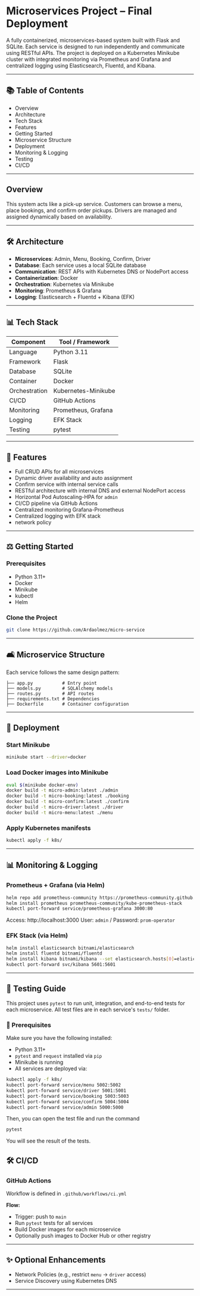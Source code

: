 # Microservices Project – Final Deployment

A fully containerized, microservices-based system built with Flask and SQLite. Each service is designed to run independently and communicate using RESTful APIs. The project is deployed on a Kubernetes Minikube cluster with integrated monitoring via Prometheus and Grafana and centralized logging using Elasticsearch, Fluentd, and Kibana.

---

## 📚 Table of Contents
- Overview
- Architecture
- Tech Stack
- Features
- Getting Started
- Microservice Structure
- Deployment
- Monitoring & Logging
- Testing
- CI/CD

---

##  Overview
This system acts like a pick-up service. Customers can browse a menu, place bookings, and confirm order pickups. Drivers are managed and assigned dynamically based on availability.

---

## 🛠️ Architecture
- **Microservices**: Admin, Menu, Booking, Confirm, Driver
- **Database**: Each service uses a local SQLite database
- **Communication**: REST APIs with Kubernetes DNS or NodePort access
- **Containerization**: Docker
- **Orchestration**: Kubernetes via Minikube
- **Monitoring**: Prometheus & Grafana
- **Logging**: Elasticsearch + Fluentd + Kibana (EFK)

---

## 📊 Tech Stack
| Component     | Tool / Framework       |
|--------------|------------------------|
| Language      | Python 3.11            |
| Framework     | Flask                  |
| Database      | SQLite                 |
| Container     | Docker                 |
| Orchestration | Kubernetes-Minikube  |
| CI/CD         | GitHub Actions         |
| Monitoring    | Prometheus, Grafana    |
| Logging       | EFK Stack              |
| Testing       | pytest                 |

---

## 📅 Features
- Full CRUD APIs for all microservices
- Dynamic driver availability and auto assignment
- Confirm service with internal service calls
- RESTful architecture with internal DNS and external NodePort access
- Horizontal Pod Autoscaling-HPA for `admin`
- CI/CD pipeline via GitHub Actions
- Centralized monitoring Grafana-Prometheus
- Centralized logging with EFK stack
- network policy

---

## ⚖️ Getting Started

### Prerequisites
- Python 3.11+
- Docker
- Minikube
- kubectl
- Helm

### Clone the Project
```bash
git clone https://github.com/Ardaolmez/micro-service
```

---

## 🛋️ Microservice Structure
Each service follows the same design pattern:

```
├── app.py           # Entry point
├── models.py        # SQLAlchemy models
├── routes.py        # API routes
├── requirements.txt # Dependencies
├── Dockerfile       # Container configuration
```

---

## 🚀 Deployment

### Start Minikube
```bash
minikube start --driver=docker
```

### Load Docker images into Minikube
```bash
eval $(minikube docker-env)
docker build -t micro-admin:latest ./admin
docker build -t micro-booking:latest ./booking
docker build -t micro-confirm:latest ./confirm
docker build -t micro-driver:latest ./driver
docker build -t micro-menu:latest ./menu
```

### Apply Kubernetes manifests
```bash
kubectl apply -f k8s/
```

---

## 📊 Monitoring & Logging

### Prometheus + Grafana (via Helm)
```bash
helm repo add prometheus-community https://prometheus-community.github.io/helm-charts
helm install prometheus prometheus-community/kube-prometheus-stack
kubectl port-forward service/prometheus-grafana 3000:80
```

Access: http://localhost:3000
User: `admin` / Password: `prom-operator`

### EFK Stack (via Helm)
```bash
helm install elasticsearch bitnami/elasticsearch
helm install fluentd bitnami/fluentd
helm install kibana bitnami/kibana --set elasticsearch.hosts[0]=elasticsearch.default.svc.cluster.local
kubectl port-forward svc/kibana 5601:5601
```

---

## 🧪 Testing Guide

This project uses `pytest` to run unit, integration, and end-to-end tests for each microservice. All test files are in each service's `tests/` folder.

### 🧰 Prerequisites

Make sure you have the following installed:

- Python 3.11+
- `pytest` and `request`  installed via `pip`
- Minikube is running
- All services are deployed via:

```bash
kubectl apply -f k8s/
kubectl port-forward service/menu 5002:5002
kubectl port-forward service/driver 5001:5001
kubectl port-forward service/booking 5003:5003
kubectl port-forward service/confirm 5004:5004
kubectl port-forward service/admin 5000:5000

```
Then, you can open the test file and run the command
```bash
pytest
```
You will see the result of the tests.



## 🛠️ CI/CD

### GitHub Actions
Workflow is defined in `.github/workflows/ci.yml`

**Flow:**
- Trigger: push to `main`
- Run `pytest` tests for all services
- Build Docker images for each microservice
- Optionally push images to Docker Hub or other registry

---

## ✨ Optional Enhancements
- Network Policies (e.g., restrict `menu` -> `driver` access)
- Service Discovery using Kubernetes DNS
---



